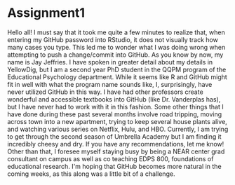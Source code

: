 # Assignment1
Hello all! I must say that it took me quite a few minutes to realize that, when entering my GitHub password into RStudio, it does not visually track how many cases you type. This led me to wonder what I was doing wrong when attempting to  push a change/commit into GitHub. As you know by now, my name is Jay Jeffries. I have spoken in greater detail about my details in YellowDig, but I am a second year PhD student in the QQPM program of the  Educational Psychology department. While it seems like R and GitHub might fit in well with what the program name sounds like, I, surprisingly, have never utilized GitHub in this way. I have had other professors create wonderful and accessible textbooks into GitHub (like Dr. Vanderplas has), but I have never had to work with it in this fashion.
Some other things that I have done during these past several months involve road tripping, moving across town into a new apartment, trying to keep several house plants alive, and watching various series on  Netflix, Hulu, and HBO. Currently, I am trying to get through the second season of Umbrella Academy but I am finding it incredibly cheesy and dry. If you have any recommendations, let me know! Other than that, I foresee myself staying busy by being a NEAR center grad consultant on campus as well as co teaching EDPS 800, foundations of educational research. I'm hoping that GitHub becomes more natural in the coming weeks, as this along was a little bit of a challenge.

